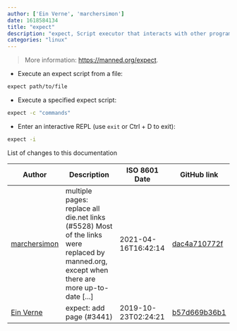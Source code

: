 ```yaml
---
author: ['Ein Verne', 'marchersimon']
date: 1618584134
title: "expect"
description: "expect, Script executor that interacts with other programs that require user input."
categories: "linux"
---
```

> More information: <https://manned.org/expect>.

- Execute an expect script from a file:

```bash
expect path/to/file
```

- Execute a specified expect script:

```bash
expect -c "commands"
```

- Enter an interactive REPL (use `exit` or Ctrl + D to exit):

```bash
expect -i
```
List of changes to this documentation


Author | Description | ISO 8601 Date | GitHub link
------|-----|-----|-----
[marchersimon](mailto:50295997+marchersimon@users.noreply.github.com) | multiple pages: replace all die.net links (#5528) Most of the links were replaced by manned.org, except when there are more up-to-date [...] | 2021-04-16T16:42:14 | [dac4a710772f](https://github.com/tldr-pages/tldr/commit/dac4a710772f9adef5b9883172fb30ed2416c0eb)
[Ein Verne](mailto:einverne@gmail.com) | expect: add page (#3441) | 2019-10-23T02:24:21 | [b57d669b36b1](https://github.com/tldr-pages/tldr/commit/b57d669b36b155283c36c07ce59bad9cd02d771d)

